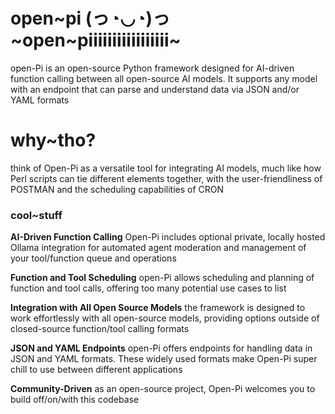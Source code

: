 # open~pi (っ◔◡◔)っ ~open~piiiiiiiiiiiiiiiii~

open-Pi is an open-source Python framework designed for AI-driven function calling between all open-source AI models. It supports any model with an endpoint that can parse and understand data via JSON and/or YAML formats

# why~tho?

think of Open-Pi as a versatile tool for integrating AI models, much like how Perl scripts can tie different elements together, with the user-friendliness of POSTMAN and the scheduling capabilities of CRON

### cool~stuff

**AI-Driven Function Calling**
Open-Pi includes optional private, locally hosted Ollama integration for automated agent moderation and management of your tool/function queue and operations

**Function and Tool Scheduling**
open-Pi allows scheduling and planning of function and tool calls, offering too many potential use cases to list

**Integration with All Open Source Models**
the framework is designed to work effortlessly with all open-source models, providing options outside of closed-source function/tool calling formats

**JSON and YAML Endpoints**
open-Pi offers endpoints for handling data in JSON and YAML formats. These widely used formats make Open-Pi super chill to use between different applications

**Community-Driven**
as an open-source project, Open-Pi welcomes you to build off/on/with this codebase
